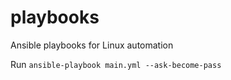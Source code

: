 # playbooks
Ansible playbooks for Linux automation

Run `ansible-playbook main.yml --ask-become-pass`
